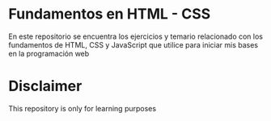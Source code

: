 <h1>Fundamentos en HTML - CSS</h1>

<p>
En este repositorio se encuentra los ejercicios y temario relacionado con los fundamentos de HTML, CSS y JavaScript que utilice para iniciar mis bases en la programación web
</p>


<h1>Disclaimer</h1> 

<p>
This repository is only for learning purposes
</p>
